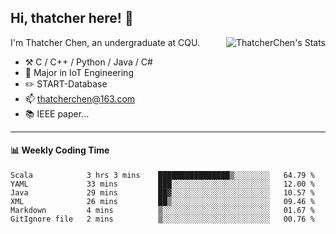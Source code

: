 ## Hi, thatcher here! :wave:

<img align="right" src="https://github-readme-stats.vercel.app/api?username=thatcherchen&title_color=333&text_color=777" alt="ThatcherChen's Stats" >

I'm Thatcher Chen, an undergraduate at CQU.

- :hammer_and_pick:  C / C++ / Python / Java / C# 
- :seedling:  Major in IoT Engineering
- :pencil2: START-Database
- :mailbox: thatcherchen@163.com
- :books: IEEE paper...

---

#### :bar_chart: Weekly Coding Time

<!--START_SECTION:waka-->

```text
Scala            3 hrs 3 mins    ████████████████▒░░░░░░░░   64.79 %
YAML             33 mins         ███░░░░░░░░░░░░░░░░░░░░░░   12.00 %
Java             29 mins         ██▓░░░░░░░░░░░░░░░░░░░░░░   10.57 %
XML              26 mins         ██▒░░░░░░░░░░░░░░░░░░░░░░   09.46 %
Markdown         4 mins          ▒░░░░░░░░░░░░░░░░░░░░░░░░   01.67 %
GitIgnore file   2 mins          ▒░░░░░░░░░░░░░░░░░░░░░░░░   00.76 %
```

<!--END_SECTION:waka-->

